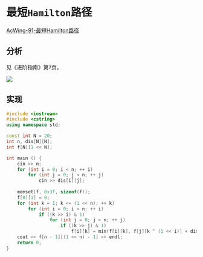 # 最短`Hamilton`路径

[AcWing-91-最短Hamilton路径](https://www.acwing.com/problem/content/93/)

## 分析

见《进阶指南》第`7`页。

![](/img/0044.bmp)

## 实现

```cpp
#include <iostream>
#include <cstring>
using namespace std;

const int N = 20;
int n, dis[N][N];
int f[N][1 << N];

int main () {
    cin >> n;
    for (int i = 0; i < n; ++ i)
        for (int j = 0; j < n; ++ j)
            cin >> dis[i][j];
    
    memset(f, 0x3f, sizeof(f));
    f[0][1] = 0;
    for (int k = 1; k <= (1 << n); ++ k)
        for (int i = 0; i < n; ++ i)
            if ((k >> i) & 1)
                for (int j = 0; j < n; ++ j)
                    if ((k >> j) & 1)
                        f[i][k] = min(f[i][k], f[j][k ^ (1 << i)] + dis[j][i]);
    cout << f[n - 1][(1 << n) - 1] << endl;
    return 0;
}
```

